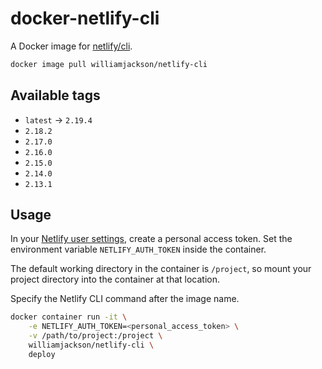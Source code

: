# docker-netlify-cli

A Docker image for [netlify/cli][a].

[a]: https://github.com/netlify/cli

```sh
docker image pull williamjackson/netlify-cli
```

## Available tags

*   `latest` &rarr; `2.19.4`
*   `2.18.2`
*   `2.17.0`
*   `2.16.0`
*   `2.15.0`
*   `2.14.0`
*   `2.13.1`

## Usage

In your [Netlify user settings][b], create a personal access token. Set the environment variable `NETLIFY_AUTH_TOKEN`
inside the container.

[b]: https://app.netlify.com/user/applications

The default working directory in the container is `/project`, so mount your project directory into the container at that
location.

Specify the Netlify CLI command after the image name.

```sh
docker container run -it \
    -e NETLIFY_AUTH_TOKEN=<personal_access_token> \
    -v /path/to/project:/project \
    williamjackson/netlify-cli \
    deploy
```
